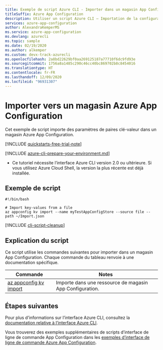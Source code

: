 ```yaml
---
title: Exemple de script Azure CLI - Importer dans un magasin App Configuration
titleSuffix: Azure App Configuration
description: Utiliser un script Azure CLI – Importation de la configuration dans Azure App Configuration
services: azure-app-configuration
author: AlexandraKemperMS
ms.service: azure-app-configuration
ms.devlang: azurecli
ms.topic: sample
ms.date: 02/19/2020
ms.author: alkemper
ms.custom: devx-track-azurecli
ms.openlocfilehash: 2a8bd22629bf0aa269125187a77710f6dc9fd93e
ms.sourcegitcommit: 1756a8a1485c290c46cc40bc869702b8c8454016
ms.translationtype: HT
ms.contentlocale: fr-FR
ms.lasthandoff: 12/09/2020
ms.locfileid: "96931307"
---
```

# <a name="import-to-an-azure-app-configuration-store"></a>Importer vers un magasin Azure App Configuration

Cet exemple de script importe des paramètres de paires clé-valeur dans un magasin Azure App Configuration.

[!INCLUDE [quickstarts-free-trial-note](../../../includes/quickstarts-free-trial-note.md)]

[!INCLUDE [azure-cli-prepare-your-environment.md](../../../includes/azure-cli-prepare-your-environment.md)]

 - Ce tutoriel nécessite l’interface Azure CLI version 2.0 ou ultérieure. Si vous utilisez Azure Cloud Shell, la version la plus récente est déjà installée.

## <a name="sample-script"></a>Exemple de script

```azurecli-interactive
#!/bin/bash

# Import key-values from a file
az appconfig kv import --name myTestAppConfigStore --source file --path ~/Import.json
```

[!INCLUDE [cli-script-cleanup](../../../includes/cli-script-clean-up.md)]

## <a name="script-explanation"></a>Explication du script

Ce script utilise les commandes suivantes pour importer dans un magasin App Configuration. Chaque commande du tableau renvoie à une documentation spécifique.

| Commande | Notes |
|---|---|
| [az appconfig kv import](/cli/azure/appconfig/kv#az-appconfig-kv-import) | Importe dans une ressource de magasin App Configuration. |

## <a name="next-steps"></a>Étapes suivantes

Pour plus d’informations sur l’interface Azure CLI, consultez la [documentation relative à l’interface Azure CLI](/cli/azure).

Vous trouverez des exemples supplémentaires de scripts d’interface de ligne de commande App Configuration dans les [exemples d’interface de ligne de commande Azure App Configuration](../cli-samples.md).
